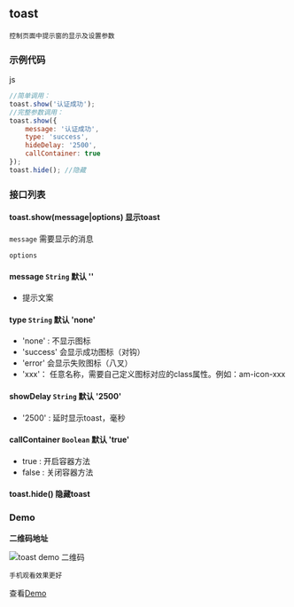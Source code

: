 ## toast
	控制页面中提示窗的显示及设置参数

	
### 示例代码
js
```javascript
//简单调用：
toast.show('认证成功');
//完整参数调用：
toast.show({
    message: '认证成功',
    type: 'success',
    hideDelay: '2500',
    callContainer: true
});
toast.hide(); //隐藏
```

### 接口列表
#### toast.show(message|options) 显示toast
`message`
需要显示的消息

`options`
#### message `String` 默认 ''

  * 提示文案

#### type `String` 默认 'none'

  * 'none' : 不显示图标
  * 'success' 会显示成功图标（对钩）
  * 'error' 会显示失败图标（八叉）
  * 'xxx'： 任意名称，需要自己定义图标对应的class属性。例如：am-icon-xxx

#### showDelay `String` 默认 '2500'

  * '2500' : 延时显示toast，毫秒

#### callContainer `Boolean` 默认 'true'

  * true : 开启容器方法
  * false : 关闭容器方法

#### toast.hide() 隐藏toast

### Demo
**二维码地址**

![toast demo 二维码](https://i.alipayobjects.com/i/ecmng/png/201407/30RA5c6f8h.png)

`手机观看效果更好`

查看[Demo](../examples/toast.html)
